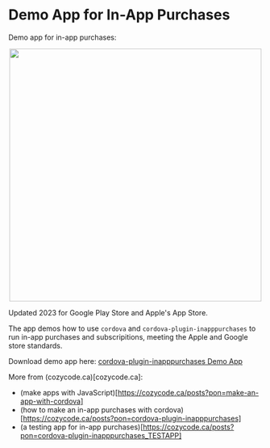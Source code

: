 # Demo App for In-App Purchases

Demo app for in-app purchases:
<p align="center">
<img src="docs/browser_demo.png" alt="" width="500" align="center" />
</p>
Updated 2023 for Google Play Store and Apple's App Store.

The app demos how to use `cordova` and `cordova-plugin-inapppurchases` to run in-app purchases and subscripitions, meeting the Apple and Google store standards.

Download demo app here: [cordova-plugin-inapppurchases Demo App](https://github.com/cozycodegh/cordova-plugin-inapppurchases_DEMOAPP)

More from (cozycode.ca)[cozycode.ca]:  
  * (make apps with JavaScript)[https://cozycode.ca/posts?pon=make-an-app-with-cordova]
  * (how to make an in-app purchases with cordova)[https://cozycode.ca/posts?pon=cordova-plugin-inapppurchases]
  * (a testing app for in-app purchases)[https://cozycode.ca/posts?pon=cordova-plugin-inapppurchases_TESTAPP]

